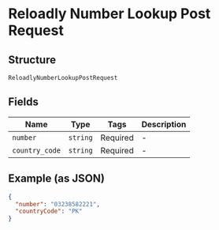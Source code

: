 
# Reloadly Number Lookup Post Request

## Structure

`ReloadlyNumberLookupPostRequest`

## Fields

| Name | Type | Tags | Description |
|  --- | --- | --- | --- |
| `number` | `string` | Required | - |
| `country_code` | `string` | Required | - |

## Example (as JSON)

```json
{
  "number": "03238582221",
  "countryCode": "PK"
}
```

